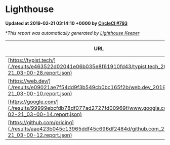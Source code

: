 
# Lighthouse

**Updated at 2019-02-21 03:14:10 +0000 by [CircleCI #793](https://circleci.com/gh/ItinerisLtd/lighthouse-keeper-example/793)**

**This report was automatically generated by [Lighthouse Keeper](https://github.com/itinerisltd/lighthouse-keeper)*

| URL | Performance | Accessibility | Best Practices | SEO | PWA | Updated At |
| --- | --- | --- | --- | --- | --- | --- |
| [https://typist.tech/](./results/e463522d02041e06b035e8f61910fd43/typist.tech_2019-02-21_03-00-28.report.json) | 1 |  |  |  |  | 2019-02-21T03:00:28.036Z |
| [https://web.dev/](./results/e09021ae7f54dd9f3b549cb0bc165f2b/web.dev_2019-02-21_03-00-10.report.json) | 0.91 | 0.93 | 1 | 0.91 | 1 | 2019-02-21T03:00:10.722Z |
| [https://google.com/](./results/99999ebcfdb78df077ad2727fd00969f/www.google.com_2019-02-21_03-00-14.report.json) | 0.94 | 0.71 | 0.93 | 0.8 | 0.58 | 2019-02-21T03:00:14.059Z |
| [https://github.com/pricing](./results/aae423b045c13965ddf45c696df2484d/github.com_2019-02-21_03-00-12.report.json) | 0.73 | 0.89 | 0.93 | 0.9 | 0.58 | 2019-02-21T03:00:12.349Z |
